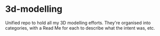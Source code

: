 # 3d-modelling

Unified repo to hold all my 3D modelling efforts. They're organised into categories, with a Read Me for each to describe what the intent was, etc.
